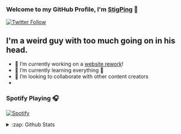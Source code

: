 ### Welcome to my GitHub Profile, I'm [StigPing][website] 👋

[![Twitter Follow](https://img.shields.io/twitter/follow/stigping?color=1DA1F2&logo=twitter&style=for-the-badge)](https://twitter.com/intent/follow?original_referer=https%3A%2F%2Fgithub.com%2Fstigping&screen_name=stigping)

## I'm a weird guy with too much going on in his head.

- 🔭 I’m currently working on a [website rework][website]!
- 🌱 I’m currently learning everything 🤣
- 👯 I’m looking to collaborate with other content creators
- 
### Spotify Playing 🎧
[![Spotify](https://spotify-now-playing-stigping.vercel.app/api/spotify-playing)](https://open.spotify.com/user/111726687)

<details>
  <summary>:zap: Github Stats</summary>

<img align="left" alt="StigPing's Github Stats" src="https://github-readme-stats.vercel.app/api?username=stigping&show_icons=true&hide_border=true" />

</details>

[website]: https://flamewatergaming.com
[twitter]: https://twitter.com/stigping
[youtube]: https://youtube.com/c/SPING
[instagram]: https://instagram.com/stigping
[linkedin]: https://linkedin.com/in/stigping